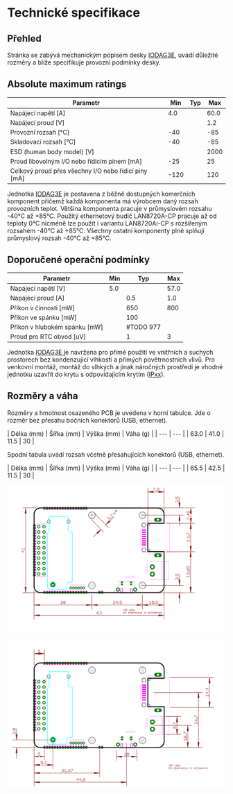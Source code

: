 # Technické specifikace

## Přehled

Stránka se zabývá mechanickým popisem desky [IODAG3E](./), uvádí důležité rozměry a blíže specifikuje provozní podmínky desky.

## Absolute maximum ratings

| **Parametr** | **Min** | **Typ** | **Max** |
| --- | --- | --- | --- |
| Napájecí napětí \[A\] | 4.0 |  | 60.0 |
| Napájecí proud \[V\] |  |  | 1.2 |
| Provozní rozsah \[°C\] | -40 |  | -85 |
| Skladovací rozsah \[°C\] | -40 |  | -85 |
| ESD \(human body model\) \[V\] |  |  | 2000 |
| Proud libovolným I/O nebo řídicím pinem \[mA\] | -25 |  | 25 |
| Celkový proud přes všechny I/O nebo řídicí piny \[mA\] | -120  |            | 120        |

Jednotka [IODAG3E](./) je postavena z běžně dostupných komerčních komponent přičemž každá komponenta má výrobcem daný rozsah provozních teplot. Většina komponenta pracuje v průmyslovém rozsahu -40°C až +85°C. Použitý ethernetový budič LAN8720A-CP pracuje až od teploty 0°C nicméně lze použít i variantu LAN8720Ai-CP s rozšířeným rozsahem -40°C až +85°C. Všechny ostatní komponenty plně splňují průmyslový rozsah -40°C až +85°C.

## Doporučené operační podmínky

| **Parametr** | **Min** | **Typ** | **Max** |
| --- | --- | --- | --- |
| Napájecí napětí \[V\] | 5.0 |  | 57.0 |
| Napájecí proud \[A\] |  | 0.5 | 1.0 |
| Příkon v činnosti \[mW\] |  | 650 | 800 |
| Příkon ve spánku \[mW\] |  | 100 |  |
| Příkon v hlubokém spánku \[mW\] |  | \#TODO 977 |  |
| Proud pro RTC obvod \[uV\] |  | 1 | 3 |

Jednotka [IODAG3E ](./)je navržena pro přímé použití ve vnitřních a suchých prostorech bez kondenzující vlhkosti a přímých povětrnostních vlivů. Pro venkovní montáž, montáž do vlhkých a jinak náročných prostředí je vhodné jednotku uzavřít do krytu s odpovídajícím krytím \([IPxx](https://en.wikipedia.org/wiki/IP_Code)\).

## Rozměry a váha

Rozměry a hmotnost osazeného PCB je uvedena v horní tabulce. Jde o rozměr bez přesahu bočních konektorů \(USB, ethernet\).

| Délka \(mm\) | Šířka \(mm\) | Výška \(mm\) | Váha \(g\) |
| --- | --- |
| 63.0 | 41.0 | 11.5 | 30 |

Spodní tabula uvádí rozsah včetně přesahujících konektorů \(USB, ethernet\).

| Délka \(mm\) | Šířka \(mm\) | Výška \(mm\) | Váha \(g\) |
| --- | --- |
| 65.5 | 42.5 | 11.5 | 30 |

![Rozm&#x11B;rov&#xFD; n&#xE1;&#x10D;rtek desky IODAG3E - obrysy desky a rozm&#xED;st&#x11B;n&#xED; otvor&#x16F;. ](../../../../.gitbook/assets/iodag3e_170725_dimensions_a.svg)

![Rozm&#x11B;rov&#xFD; n&#xE1;&#x10D;rtek desky IODAG3E - rozm&#xED;st&#x11B;n&#xED; a velikosti konektor&#x16F;.](../../../../.gitbook/assets/iodag3e_170725_dimensions_b.svg)

